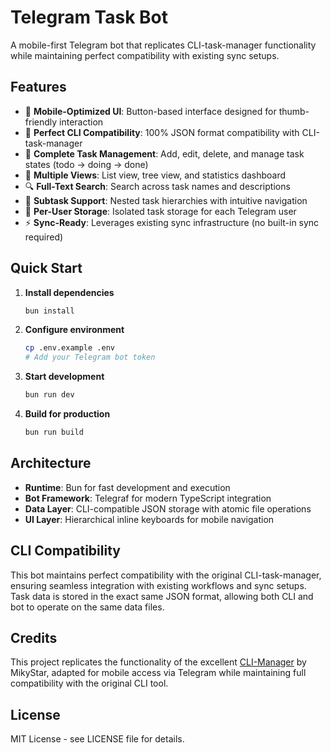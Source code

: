 # Telegram Task Bot

A mobile-first Telegram bot that replicates CLI-task-manager functionality while maintaining perfect compatibility with existing sync setups.

## Features

- 📱 **Mobile-Optimized UI**: Button-based interface designed for thumb-friendly interaction
- 🔄 **Perfect CLI Compatibility**: 100% JSON format compatibility with CLI-task-manager
- 📝 **Complete Task Management**: Add, edit, delete, and manage task states (todo → doing → done)
- 🌳 **Multiple Views**: List view, tree view, and statistics dashboard
- 🔍 **Full-Text Search**: Search across task names and descriptions
- 📂 **Subtask Support**: Nested task hierarchies with intuitive navigation
- 👤 **Per-User Storage**: Isolated task storage for each Telegram user
- ⚡ **Sync-Ready**: Leverages existing sync infrastructure (no built-in sync required)

## Quick Start

1. **Install dependencies**
   ```bash
   bun install
   ```

2. **Configure environment**
   ```bash
   cp .env.example .env
   # Add your Telegram bot token
   ```

3. **Start development**
   ```bash
   bun run dev
   ```

4. **Build for production**
   ```bash
   bun run build
   ```

## Architecture

- **Runtime**: Bun for fast development and execution
- **Bot Framework**: Telegraf for modern TypeScript integration
- **Data Layer**: CLI-compatible JSON storage with atomic file operations
- **UI Layer**: Hierarchical inline keyboards for mobile navigation

## CLI Compatibility

This bot maintains perfect compatibility with the original CLI-task-manager, ensuring seamless integration with existing workflows and sync setups. Task data is stored in the exact same JSON format, allowing both CLI and bot to operate on the same data files.

## Credits

This project replicates the functionality of the excellent [CLI-Manager](https://github.com/MikyStar/CLI-Manager) by MikyStar, adapted for mobile access via Telegram while maintaining full compatibility with the original CLI tool.

## License

MIT License - see LICENSE file for details.